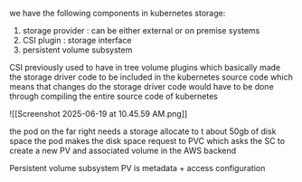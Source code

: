 
we have the following components in kubernetes storage:
1. storage provider : can be either external or on premise systems
2. CSI plugin : storage interface 
3. persistent volume subsystem


CSI previously used to have in tree volume plugins which basically made the storage driver code to be included in the kubernetes source code which means that changes do the storage driver code would have to be done through compiling the entire source code of kubernetes

![[Screenshot 2025-06-19 at 10.45.59 AM.png]]

the pod on the far right needs a storage allocate to t about 50gb of disk space
the pod makes the disk space request to PVC which asks the SC to create a new PV and associated volume in the AWS backend

Persistent volume subsystem
PV is metadata + access configuration